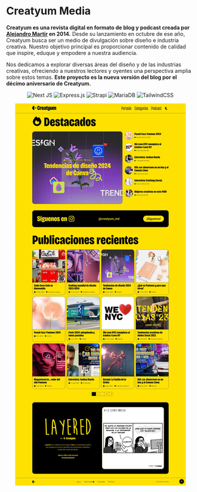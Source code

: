 # Creatyum Media

**Creatyum es una revista digital en formato de blog y podcast creada por [Alejandro Martir](https://alemartir.com) en 2014.** Desde su lanzamiento en octubre de ese año, Creatyum busca ser un medio de divulgación sobre diseño e industria creativa. Nuestro objetivo principal es proporcionar contenido de calidad que inspire, eduque y empodere a nuestra audiencia.

Nos dedicamos a explorar diversas áreas del diseño y de las industrias creativas, ofreciendo a nuestros lectores y oyentes una perspectiva amplia sobre estos temas. **Este proyecto es la nueva versión del blog por el décimo aniversario de Creatyum.**

<div align="center">

![Next JS](https://img.shields.io/badge/Next-black?style=for-the-badge&logo=next.js&logoColor=white)
![Express.js](https://img.shields.io/badge/express.js-%23404d59.svg?style=for-the-badge&logo=express&logoColor=%2361DAFB)
![Strapi](https://img.shields.io/badge/strapi-%232E7EEA.svg?style=for-the-badge&logo=strapi&logoColor=white)
![MariaDB](https://img.shields.io/badge/MariaDB-003545?style=for-the-badge&logo=mariadb&logoColor=white)
![TailwindCSS](https://img.shields.io/badge/tailwindcss-%2338B2AC.svg?style=for-the-badge&logo=tailwind-css&logoColor=white)

</div>

<div align="center"><img src="./public/creatyum-media-homepage-full-2024-v1.webp"><p></p></div>
